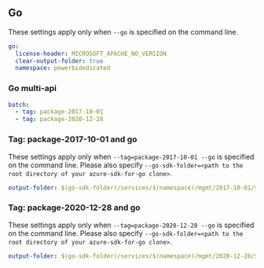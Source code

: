 ## Go

These settings apply only when `--go` is specified on the command line.

``` yaml $(go)
go:
  license-header: MICROSOFT_APACHE_NO_VERSION
  clear-output-folder: true
  namespace: powerbidedicated
```

### Go multi-api

``` yaml $(go) && $(multiapi)
batch:
  - tag: package-2017-10-01
  - tag: package-2020-12-28
```

### Tag: package-2017-10-01 and go

These settings apply only when `--tag=package-2017-10-01 --go` is specified on the command line.
Please also specify `--go-sdk-folder=<path to the root directory of your azure-sdk-for-go clone>`.

``` yaml $(tag)=='package-2017-10-01' && $(go)
output-folder: $(go-sdk-folder)/services/$(namespace)/mgmt/2017-10-01/$(namespace)
```

### Tag: package-2020-12-28 and go

These settings apply only when `--tag=package-2020-12-28 --go` is specified on the command line.
Please also specify `--go-sdk-folder=<path to the root directory of your azure-sdk-for-go clone>`.

``` yaml $(tag)=='package-2020-12-28' && $(go)
output-folder: $(go-sdk-folder)/services/$(namespace)/mgmt/2020-12-28/$(namespace)
```